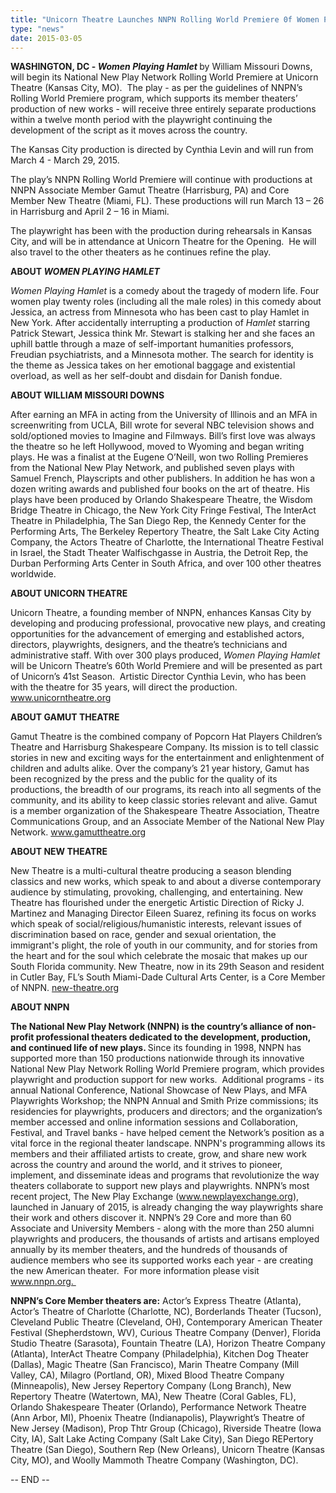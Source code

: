 ```yaml
---
title: "Unicorn Theatre Launches NNPN Rolling World Premiere 0f Women Playing Hamlet on March 4th"
type: "news"
date: 2015-03-05
---
```


<p><span class="lead-in"><strong>WASHINGTON, DC - <em>Women Playing Hamlet</em> </strong>by William Missouri Downs, will begin its National New Play Network Rolling World Premiere at Unicorn Theatre (Kansas City, MO).  The play - as per the guidelines of NNPN’s Rolling World Premiere program, which supports its member theaters’ production of new works - will receive three entirely separate productions within a twelve month period with the playwright continuing the development of the script as it moves across the country.</span></p>
<p>The Kansas City production is directed by Cynthia Levin and will run from March 4 - March 29, 2015. </p>
<p>The play’s NNPN Rolling World Premiere will continue with productions at NNPN Associate Member Gamut Theatre (Harrisburg, PA) and Core Member New Theatre (Miami, FL). These productions will run March 13 – 26 in Harrisburg and April 2 – 16 in Miami.  </p>
<p>The playwright has been with the production during rehearsals in Kansas City, and will be in attendance at Unicorn Theatre for the Opening.  He will also travel to the other theaters as he continues refine the play.</p>
<p><strong>ABOUT <em>WOMEN PLAYING HAMLET</em></strong></p>
<p><em>Women Playing Hamlet</em> is a comedy about the tragedy of modern life. Four women play twenty roles (including all the male roles) in this comedy about Jessica, an actress from Minnesota who has been cast to play Hamlet in New York. After accidentally interrupting a production of <em>Hamlet </em>starring Patrick Stewart, Jessica think Mr. Stewart is stalking her and she faces an uphill battle through a maze of self-important humanities professors, Freudian psychiatrists, and a Minnesota mother. The search for identity is the theme as Jessica takes on her emotional baggage and existential overload, as well as her self-doubt and disdain for Danish fondue.</p>
<p><strong>ABOUT WILLIAM MISSOURI DOWNS</strong></p>
<p>After earning an MFA in acting from the University of Illinois and an MFA in screenwriting from UCLA, Bill wrote for several NBC television shows and sold/optioned movies to Imagine and Filmways. Bill’s first love was always the theatre so he left Hollywood, moved to Wyoming and began writing plays. He was a finalist at the Eugene O’Neill, won two Rolling Premieres from the National New Play Network, and published seven plays with Samuel French, Playscripts and other publishers. In addition he has won a dozen writing awards and published four books on the art of theatre. His plays have been produced by Orlando Shakespeare Theatre, the Wisdom Bridge Theatre in Chicago, the New York City Fringe Festival, The InterAct Theatre in Philadelphia, The San Diego Rep, the Kennedy Center for the Performing Arts, The Berkeley Repertory Theatre, the Salt Lake City Acting Company, the Actors Theatre of Charlotte, the International Theatre Festival in Israel, the Stadt Theater Walfischgasse in Austria, the Detroit Rep, the Durban Performing Arts Center in South Africa, and over 100 other theatres worldwide. </p>
<p><strong>ABOUT UNICORN THEATRE</strong></p>
<p>Unicorn Theatre, a founding member of NNPN, enhances Kansas City by developing and producing professional, provocative new plays, and creating opportunities for the advancement of emerging and established actors, directors, playwrights, designers, and the theatre’s technicians and administrative staff. With over 300 plays produced,<em> Women Playing Hamlet</em> will be Unicorn Theatre’s 60th World Premiere and will be presented as part of Unicorn’s 41st Season.  Artistic Director Cynthia Levin, who has been with the theatre for 35 years, will direct the production. <a href="http://www.unicorntheatre.org" rel="nofollow">www.unicorntheatre.org</a></p>
<p><strong>ABOUT GAMUT THEATRE</strong></p>
<p>Gamut Theatre is the combined company of Popcorn Hat Players Children’s Theatre and Harrisburg Shakespeare Company. Its mission is to tell classic stories in new and exciting ways for the entertainment and enlightenment of children and adults alike. Over the company’s 21 year history, Gamut has been recognized by the press and the public for the quality of its productions, the breadth of our programs, its reach into all segments of the community, and its ability to keep classic stories relevant and alive. Gamut is a member organization of the Shakespeare Theatre Association, Theatre Communications Group, and an Associate Member of the National New Play Network. <a href="http://www.gamuttheatre.org" rel="nofollow">www.gamuttheatre.org</a></p>
<p><strong>ABOUT NEW THEATRE</strong></p>
<p>New Theatre is a multi-cultural theatre producing a season blending classics and new works, which speak to and about a diverse contemporary audience by stimulating, provoking, challenging, and entertaining. New Theatre has flourished under the energetic Artistic Direction of Ricky J. Martinez and Managing Director Eileen Suarez, refining its focus on works which speak of social/religious/humanistic interests, relevant issues of discrimination based on race, gender and sexual orientation, the immigrant's plight, the role of youth in our community, and for stories from the heart and for the soul which celebrate the mosaic that makes up our South Florida community. New Theatre, now in its 29th Season and resident in Cutler Bay, FL’s South Miami-Dade Cultural Arts Center, is a Core Member of NNPN. <a href="http://new-theatre.org/" rel="nofollow">new-theatre.org</a></p>
<p><strong>ABOUT NNPN</strong></p>
<p><strong>The National New Play Network (NNPN) is the country’s alliance of non-profit professional theaters dedicated to the development, production, and continued life of new plays. </strong>Since its founding in 1998, NNPN has supported more than 150 productions nationwide through its innovative National New Play Network Rolling World Premiere program, which provides playwright and production support for new works.  Additional programs - its annual National Conference, National Showcase of New Plays, and MFA Playwrights Workshop; the NNPN Annual and Smith Prize commissions; its residencies for playwrights, producers and directors; and the organization’s member accessed and online information sessions and Collaboration, Festival, and Travel banks - have helped cement the Network’s position as a vital force in the regional theater landscape. NNPN's programming allows its members and their affiliated artists to create, grow, and share new work across the country and around the world, and it strives to pioneer, implement, and disseminate ideas and programs that revolutionize the way theaters collaborate to support new plays and playwrights. NNPN’s most recent project, The New Play Exchange (<a href="http://www.newplayexchange.org" rel="nofollow">www.newplayexchange.org</a>), launched in January of 2015, is already changing the way playwrights share their work and others discover it. NNPN’s 29 Core and more than 60 Associate and University Members - along with the more than 250 alumni playwrights and producers, the thousands of artists and artisans employed annually by its member theaters, and the hundreds of thousands of audience members who see its supported works each year - are creating the new American theater.  For more information please visit <a href="http://www.nnpn.org. " rel="nofollow">www.nnpn.org. </a></p>
<p><strong>NNPN’s Core Member theaters are:</strong> Actor’s Express Theatre (Atlanta), Actor’s Theatre of Charlotte (Charlotte, NC), Borderlands Theater (Tucson), Cleveland Public Theatre (Cleveland, OH), Contemporary American Theater Festival (Shepherdstown, WV), Curious Theatre Company (Denver), Florida Studio Theatre (Sarasota), Fountain Theatre (LA), Horizon Theatre Company (Atlanta), InterAct Theatre Company (Philadelphia), Kitchen Dog Theater (Dallas), Magic Theatre (San Francisco), Marin Theatre Company (Mill Valley, CA), Milagro (Portland, OR), Mixed Blood Theatre Company (Minneapolis), New Jersey Repertory Company (Long Branch), New Repertory Theatre (Watertown, MA), New Theatre (Coral Gables, FL), Orlando Shakespeare Theater (Orlando), Performance Network Theatre (Ann Arbor, MI), Phoenix Theatre (Indianapolis), Playwright’s Theatre of New Jersey (Madison), Prop Thtr Group (Chicago), Riverside Theatre (Iowa City, IA), Salt Lake Acting Company (Salt Lake City), San Diego REPertory Theatre (San Diego), Southern Rep (New Orleans), Unicorn Theatre (Kansas City, MO), and Woolly Mammoth Theatre Company (Washington, DC).</p>
<p>-- END --</p>
